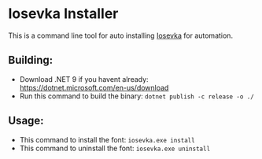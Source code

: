 # Iosevka Installer
This is a command line tool for auto installing [Iosevka](https://typeof.net/Iosevka/) for automation.

## Building:
- Download .NET 9 if you havent already: https://dotnet.microsoft.com/en-us/download
- Run this command to build the binary: ``dotnet publish -c release -o ./``

## Usage:
- This command to install the font: ``iosevka.exe install``
- This command to uninstall the font: ``iosevka.exe uninstall``
